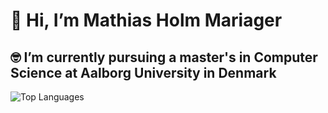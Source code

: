 # 👋 Hi, I’m Mathias Holm Mariager
## 🤓 I’m currently pursuing a master's in Computer Science at Aalborg University in Denmark

![Top Languages](https://github-readme-stats.vercel.app/api/top-langs/?username=MathiasHolmMariager&layout=compact&langs_count=12)
